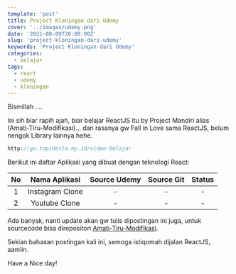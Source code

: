 ```yaml
---
template: 'post'
title: Project Kloningan dari Udemy
cover: '../images/udemy.png'
date: '2021-08-09T20:00:00Z'
slug: 'project-kloningan-dari-udemy'
keywords: 'Project Kloningan dari Udemy'
categories:
  - belajar
tags:
  - react
  - udemy
  - kloningan
---
```


Bismillah ....

Ini sih biar rapih ajah, biar belajar ReactJS itu by Project Mandiri alias (Amati-Tiru-Modifikasi)... dan rasanya gw Fall in Love sama ReactJS, belum nengok Library lainnya hehe.

```javascript
http://go.topidesta.my.id/video-belajar
```

Berikut ini daftar Aplikasi yang dibuat dengan teknologi React:

| No  |  Nama Aplikasi  | Source Udemy | Source Git | Status |
| :-: | :-------------: | :----------: | :--------: | :----: |
|  1  | Instagram Clone |      -       |     -      |   -    |
|  2  |  Youtube Clone  |      -       |     -      |   -    |

Ada banyak, nanti update akan gw tulis dipostingan ini juga, untuk sourcecode bisa direpositori [Amati-Tiru-Modifikasi](https://github.com/amati-tiru-modifikasi).

Sekian bahasan postingan kali ini, semoga istiqomah dijalan ReactJS, aamiin.

Have a Nice day!
